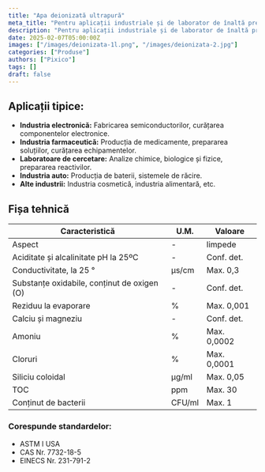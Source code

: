 ```yaml
---
title: "Apa deionizată ultrapură"
meta_title: "Pentru aplicații industriale și de laborator de înaltă precizie"
description: "Pentru aplicații industriale și de laborator de înaltă precizie"
date: 2025-02-07T05:00:00Z
images: ["/images/deionizata-1l.png", "/images/deionizata-2.jpg"]
categories: ["Produse"]
authors: ["Pixico"]
tags: []
draft: false
---
```


<!-- 
Gemini prompt : scrie o descriere pentru apa deionizata ultrapura, tine cont de faptul ca audienta o sa fie business-uri care probabil stiu cu ce se mananca dar scopul e sa se indexeze bine site-ul 
 -->

<!-- Apa noastră deionizată ultrapură este supusă unui proces riguros de purificare în mai multe etape, pentru a asigura eliminarea completă a ionilor, particulelor organice, bacteriilor și a altor impurități. Acest lucru o face ideală pentru o gamă largă de aplicații industriale și de laborator, unde chiar și cele mai mici urme de contaminanți pot afecta negativ rezultatele. -->

<!-- ## Caracteristicile apei deionizate ultrapure:

- **Puritate excepțională:** Conductivitate electrică foarte scăzută și conținut minim de ioni.
- **Calitate constantă:** Procese de purificare monitorizate atent pentru a asigura un nivel de puritate constant.
- **Versatilitate:** Potrivită pentru diverse aplicații, de la industria electronică și farmaceutică, până la laboratoare de cercetare și producție.
- **Disponibilitate:** Livrare rapidă și flexibilă, adaptată nevoilor dumneavoastră.
- **Expertiză:** Consultanță tehnică specializată pentru a vă ajuta să alegeți soluția potrivită. -->

## Aplicații tipice:

- **Industria electronică:** Fabricarea semiconductorilor, curățarea componentelor electronice.
- **Industria farmaceutică:** Producția de medicamente, prepararea soluțiilor, curățarea echipamentelor.
- **Laboratoare de cercetare:** Analize chimice, biologice și fizice, prepararea reactivilor.
- **Industria auto:** Producția de baterii, sistemele de răcire.
- **Alte industrii:** Industria cosmetică, industria alimentară, etc.

<!-- ## De ce să alegeți apa noastră deionizată ultrapură?

- **Calitate superioară:** Respectăm cele mai înalte standarde de calitate pentru a vă oferi un produs de încredere.
- **Preț competitiv:** Oferim prețuri competitive și soluții personalizate pentru a se potrivi bugetului dumneavoastră.
- **Servicii excelente:** Echipa noastră dedicată este întotdeauna pregătită să vă ofere suport tehnic și consultanță. -->

<!-- [Contactați-ne][contact] astăzi pentru o ofertă personalizată!

[contact]: /contact 

Suntem dornici să colaborăm cu dumneavoastră și să vă oferim soluția perfectă pentru nevoile dumneavoastră de apă deionizată ultrapură. -->

## Fișa tehnică

| Caracteristică                              | U.M.   | Valoare     |
| ------------------------------------------- | ------ | ----------- |
| Aspect                                      | -      | limpede     |
| Aciditate și alcalinitate pH la 25ºC        | -      | Conf. det.  |
| Conductivitate, la 25 °                     | µs/cm  | Max. 0,3    |
| Substanțe oxidabile, conținut de oxigen (O) | -      | Conf. det.  |
| Reziduu la evaporare                        | %      | Max. 0,001  |
| Calciu și magneziu                          | -      | Conf. det.  |
| Amoniu                                      | %      | Max. 0,0002 |
| Cloruri                                     | %      | Max. 0,0001 |
| Siliciu coloidal                            | µg/ml  | Max. 0,05   |
| TOC                                         | ppm    | Max. 30     |
| Conținut de bacterii                        | CFU/ml | Max. 1      |

### Corespunde standardelor:
- ASTM I USA
- CAS Nr. 7732-18-5
- EINECS Nr. 231-791-2


